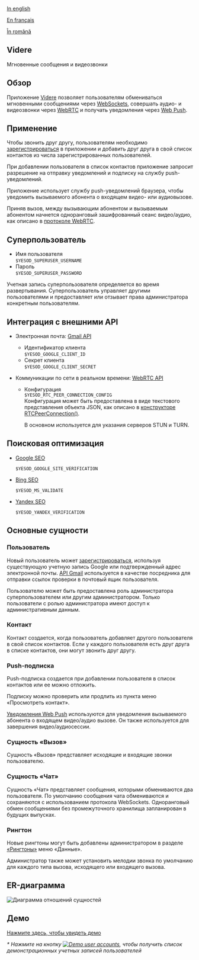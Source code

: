 
[In english](https://github.com/ciukstar/videre/blob/master/README.md)  

[En français](https://github.com/ciukstar/videre/blob/master/README.fr.md)  

[În română](https://github.com/ciukstar/videre/blob/master/README.ro.md)

## Videre
Мгновенные сообщения и видеозвонки

## Обзор
Приложение [Videre](https://videreru-2pg7fq7tgq-de.a.run.app) позволяет пользователям обмениваться мгновенными сообщениями через [WebSockets](https://developer.mozilla.org/ru/docs/Web/API/WebSockets_API), совершать аудио- и видеозвонки через [WebRTC](https://developer.mozilla.org/ru/docs/Web/API/WebRTC_API) и получать уведомления через [Web Push](https://developer.mozilla.org/ru/docs/Web/API/Push_API).

## Применение
Чтобы звонить друг другу, пользователям необходимо [зарегистрироваться](https://videreru-2pg7fq7tgq-de.a.run.app/auth/login) в приложении и добавить друг друга в свой список контактов из числа зарегистрированных пользователей.

При добавлении пользователя в список контактов приложение запросит разрешение на отправку уведомлений и подписку на службу push-уведомлений.

Приложение использует службу push-уведомлений браузера, чтобы уведомить вызываемого абонента о входящем видео- или аудиовызове.

Приняв вызов, между вызывающим абонентом и вызываемым абонентом начнется одноранговый зашифрованный сеанс видео/аудио, как описано в [протоколе WebRTC](https://www.w3.org/TR/webrtc/).

## Суперпользователь

* Имя пользователя  
  ```$YESOD_SUPERUSER_USERNAME```
* Пароль  
  ```$YESOD_SUPERUSER_PASSWORD```
  
Учетная запись суперпользователя определяется во время развертывания. Суперпользователь управляет другими пользователями и предоставляет или отзывает права администратора конкретным пользователям.

## Интеграция с внешними API

* Электронная почта: [Gmail API](https://developers.google.com/gmail/api/guides?hl=ru)  

  * Идентификатор клиента  
    ```$YESOD_GOOGLE_CLIENT_ID```
  * Секрет клиента  
    ```$YESOD_GOOGLE_CLIENT_SECRET```

* Коммуникации по сети в реальном времени: [WebRTC API](https://developer.mozilla.org/ru/docs/Web/API/WebRTC_API)  

  * Конфигурация  
    ```$YESOD_RTC_PEER_CONNECTION_CONFIG```  
    Конфигурация может быть предоставлена в виде текстового представления объекта JSON, как описано в [конструкторе RTCPeerConnection()](https://developer.mozilla.org/ru/docs/Web/API/RTCPeerConnection/RTCPeerConnection).  

    В основном используется для указания серверов STUN и TURN.

## Поисковая оптимизация

* [Google SEO](https://search.google.com/search-console)

  ```$YESOD_GOOGLE_SITE_VERIFICATION```
  
* [Bing SEO](https://www.bing.com/webmasters)

  ```$YESOD_MS_VALIDATE```
  
* [Yandex SEO](https://webmaster.yandex.com/welcome)

  ```$YESOD_YANDEX_VERIFICATION```

## Основные сущности

### Пользователь
Новый пользователь может [зарегистрироваться](https://videreru-2pg7fq7tgq-de.a.run.app/auth/login), используя существующую учетную запись Google или подтвержденный адрес электронной почты. [API Gmail](https://developers.google.com/gmail/api/guides?hl=ru) используется в качестве посредника для отправки ссылок проверки в почтовый ящик пользователя.

Пользователю может быть предоставлена роль администратора суперпользователем или другим администратором. Только пользователи с ролью администратора имеют доступ к административным данным.

### Контакт
Контакт создается, когда пользователь добавляет другого пользователя в свой список контактов. Если у каждого пользователя есть друг друга в списке контактов, они могут звонить друг другу.

### Push-подписка
Push-подписка создается при добавлении пользователя в список контактов или ее можно отложить.

Подписку можно проверить или продлить из пункта меню «Просмотреть контакт».

[Уведомления Web Push](https://developer.mozilla.org/ru/docs/Web/API/Push_API) используются для уведомления вызываемого абонента о входящем видео/аудио вызове. Он также используется для завершения видео/аудиосессии.

### Сущность «Вызов»
Сущность «Вызов» представляет исходящие и входящие звонки пользователю.

### Сущность «Чат»
Сущность «Чат» представляет сообщения, которыми обмениваются два пользователя. По умолчанию сообщения чата обмениваются и сохраняются с использованием протокола WebSockets. Одноранговый обмен сообщениями без промежуточного хранилища запланирован в будущих выпусках.

### Рингтон
Новые рингтоны могут быть добавлены администратором в разделе [«Рингтоны»](https://videreru-2pg7fq7tgq-de.a.run.app/data/ringtones) меню «Данные».

Администратор также может установить мелодии звонка по умолчанию для каждого типа вызова, исходящего или входящего вызова.

## ER-диаграмма

![Диаграмма отношений сущностей](static/img/ERD_Videre.svg)

## Демо

[Нажмите здесь, чтобы увидеть демо](https://videreru-2pg7fq7tgq-de.a.run.app)

_* Нажмите на кнопку [![Demo user accounts](demo/button-demo-accounts.png)](https://videreru-2pg7fq7tgq-de.a.run.app/auth/login), чтобы получить список демонстрационных учетных записей пользователей_
